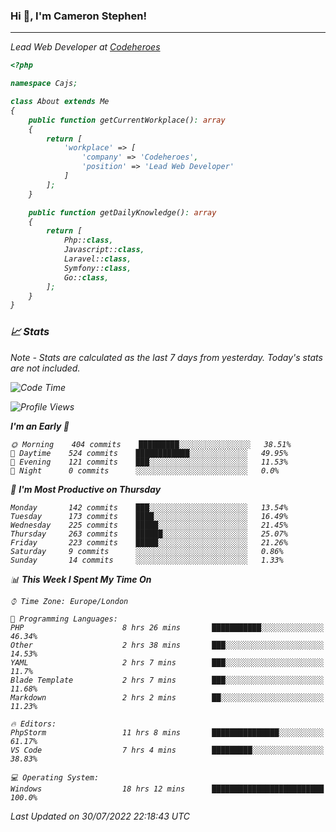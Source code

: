 ### Hi 👋, I'm Cameron Stephen!
<hr>
<p><em>Lead Web Developer at <a href="https://codeheroes.co.uk">Codeheroes</a></p>


```php
<?php

namespace Cajs;

class About extends Me
{
    public function getCurrentWorkplace(): array
    {
        return [
            'workplace' => [
                'company' => 'Codeheroes',
                'position' => 'Lead Web Developer'
            ]
        ];
    }

    public function getDailyKnowledge(): array
    {
        return [
            Php::class,
            Javascript::class,
            Laravel::class,
            Symfony::class,
            Go::class,
        ];
    }
}
```

### 📈 Stats
<p><em>Note - Stats are calculated as the last 7 days from yesterday. Today's stats are not included.</em></p>


<!--START_SECTION:waka-->
![Code Time](http://img.shields.io/badge/Code%20Time-3%2C055%20hrs%2045%20mins-blue)

![Profile Views](http://img.shields.io/badge/Profile%20Views-0-blue)

**I'm an Early 🐤** 

```text
🌞 Morning    404 commits    █████████░░░░░░░░░░░░░░░░   38.51% 
🌆 Daytime    524 commits    ████████████░░░░░░░░░░░░░   49.95% 
🌃 Evening    121 commits    ███░░░░░░░░░░░░░░░░░░░░░░   11.53% 
🌙 Night      0 commits      ░░░░░░░░░░░░░░░░░░░░░░░░░   0.0%

```
📅 **I'm Most Productive on Thursday** 

```text
Monday       142 commits    ███░░░░░░░░░░░░░░░░░░░░░░   13.54% 
Tuesday      173 commits    ████░░░░░░░░░░░░░░░░░░░░░   16.49% 
Wednesday    225 commits    █████░░░░░░░░░░░░░░░░░░░░   21.45% 
Thursday     263 commits    ██████░░░░░░░░░░░░░░░░░░░   25.07% 
Friday       223 commits    █████░░░░░░░░░░░░░░░░░░░░   21.26% 
Saturday     9 commits      ░░░░░░░░░░░░░░░░░░░░░░░░░   0.86% 
Sunday       14 commits     ░░░░░░░░░░░░░░░░░░░░░░░░░   1.33%

```


📊 **This Week I Spent My Time On** 

```text
⌚︎ Time Zone: Europe/London

💬 Programming Languages: 
PHP                      8 hrs 26 mins       ███████████░░░░░░░░░░░░░░   46.34% 
Other                    2 hrs 38 mins       ███░░░░░░░░░░░░░░░░░░░░░░   14.53% 
YAML                     2 hrs 7 mins        ███░░░░░░░░░░░░░░░░░░░░░░   11.7% 
Blade Template           2 hrs 7 mins        ███░░░░░░░░░░░░░░░░░░░░░░   11.68% 
Markdown                 2 hrs 2 mins        ██░░░░░░░░░░░░░░░░░░░░░░░   11.23%

🔥 Editors: 
PhpStorm                 11 hrs 8 mins       ███████████████░░░░░░░░░░   61.17% 
VS Code                  7 hrs 4 mins        █████████░░░░░░░░░░░░░░░░   38.83%

💻 Operating System: 
Windows                  18 hrs 12 mins      █████████████████████████   100.0%

```


 Last Updated on 30/07/2022 22:18:43 UTC
<!--END_SECTION:waka-->
